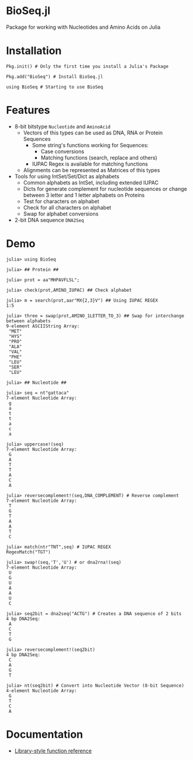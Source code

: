 BioSeq.jl
=========

Package for working with Nucleotides and Amino Acids on Julia

# Installation

```
Pkg.init() # Only the first time you install a Julia's Package

Pkg.add("BioSeq") # Install BioSeq.jl

using BioSeq # Starting to use BioSeq
```

# Features

* 8-bit bitstype `Nucleotide` and `AminoAcid`
  * Vectors of this types can be used as DNA, RNA or Protein Sequences
    * Some string's functions working for Sequences:
      * Case conversions
      * Matching functions (search, replace and others)
	* IUPAC Regex is available for matching functions
  * Alignments can be represented as Matrices of this types
* Tools for using IntSet/Set/Dict as alphabets
  * Common alphabets as IntSet, including extended IUPAC
  * Dicts for generate complement for nucleotide sequences or change between 3 letter and 1 letter alphabets on Proteins
  * Test for characters on alphabet
  * Check for all characters on alphabet
  * Swap for alphabet conversions
* 2-bit DNA sequence `DNA2Seq`

# Demo

```
julia> using BioSeq

julia> ## Protein ##

julia> prot = aa"MHPAVFLSL";

julia> check(prot,AMINO_IUPAC) ## Check alphabet

julia> m = search(prot,aar"MX{2,3}V") ## Using IUPAC REGEX
1:5

julia> three = swap(prot,AMINO_1LETTER_TO_3) ## Swap for interchange between alphabets
9-element ASCIIString Array:
 "MET"
 "HYS"
 "PRO"
 "ALA"
 "VAL"
 "PHE"
 "LEU"
 "SER"
 "LEU"

julia> ## Nucleotide ##

julia> seq = nt"gattaca"
7-element Nucleotide Array:
 g
 a
 t
 t
 a
 c
 a

julia> uppercase!(seq)
7-element Nucleotide Array:
 G
 A
 T
 T
 A
 C
 A

julia> reversecomplement!(seq,DNA_COMPLEMENT) # Reverse complement
7-element Nucleotide Array:
 T
 G
 T
 A
 A
 T
 C

julia> match(ntr"TNT",seq) # IUPAC REGEX
RegexMatch("TGT")

julia> swap!(seq,'T','U') # or dna2rna!(seq)
7-element Nucleotide Array:
 U
 G
 U
 A
 A
 U
 C

julia> seq2bit = dna2seq("ACTG") # Creates a DNA sequence of 2 bits
4 bp DNA2Seq:
 A
 C
 T
 G

julia> reversecomplement!(seq2bit)
4 bp DNA2Seq:
 C
 A
 G
 T

julia> nt(seq2bit) # Convert into Nucleotide Vector (8-bit Sequence)
4-element Nucleotide Array:
 G
 T
 C
 A

```

# Documentation

* [Library-style function reference](https://github.com/diegozea/BioSeq.jl/blob/master/doc/Reference.md)
